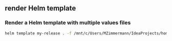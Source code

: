 ## render Helm template
### Render a Helm template with multiple values files

```bash
helm template my-release . -f /mnt/c/Users/MZimmermann/IdeaProjects/homelab-iac/apps/homer/values.yaml -f /mnt/c/Users/MZimmermann/IdeaProjects/homelab-iac/base-chart/values/michael-values.yaml -f /mnt/c/Users/MZimmermann/IdeaProjects/homelab-iac/base-chart/values.yaml --set generic.appName=homer
```
